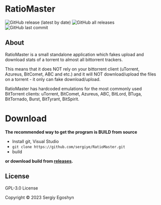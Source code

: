 # RatioMaster
![GitHub release (latest by date)](https://img.shields.io/github/v/release/sergiye/RatioMaster?style=for-the-badge)
![GitHub all releases](https://img.shields.io/github/downloads/sergiye/RatioMaster/total?style=for-the-badge&color=ff4f42)
![GitHub last commit](https://img.shields.io/github/last-commit/sergiye/RatioMaster?style=for-the-badge&color=00AD00)

## About

RatioMaster is a small standalone application which fakes upload and download stats of a torrent to almost all bittorrent trackers.

This means that it does NOT rely on your bittorrent client (uTorrent, Azureus, BitComet, ABC and etc.) and it will NOT download/upload the files on a torrent - it only can fake download/upload.

RatioMaster has hardcoded emulations for the most commonly used BitTorrent clients: uTorrent, BitComet, Azureus, ABC, BitLord, BTuga, BitTornado, Burst, BitTyrant, BitSpirit.

# Download

**The recommended way to get the program is BUILD from source**
- Install git, Visual Studio
- `git clone https://github.com/sergiye/RatioMaster.git`
- build

**or download build from <a href="https://github.com/sergiye/RatioMaster/releases">releases</a>.**

## License

GPL-3.0 License

Copyright © 2023 Sergiy Egoshyn
